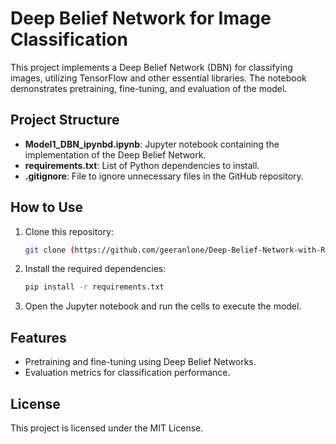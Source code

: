 # Deep Belief Network for Image Classification

This project implements a Deep Belief Network (DBN) for classifying images, utilizing TensorFlow and other essential libraries. The notebook demonstrates pretraining, fine-tuning, and evaluation of the model.

## Project Structure

- **Model1_DBN_ipynbd.ipynb**: Jupyter notebook containing the implementation of the Deep Belief Network.
- **requirements.txt**: List of Python dependencies to install.
- **.gitignore**: File to ignore unnecessary files in the GitHub repository.

## How to Use

1. Clone this repository:
   ```bash
   git clone (https://github.com/geeranlone/Deep-Belief-Network-with-Restricted-Boltzmann-Machine-for-Image-Classification.git)
   ```

2. Install the required dependencies:
   ```bash
   pip install -r requirements.txt
   ```

3. Open the Jupyter notebook and run the cells to execute the model.

## Features

- Pretraining and fine-tuning using Deep Belief Networks.
- Evaluation metrics for classification performance.

## License

This project is licensed under the MIT License.
